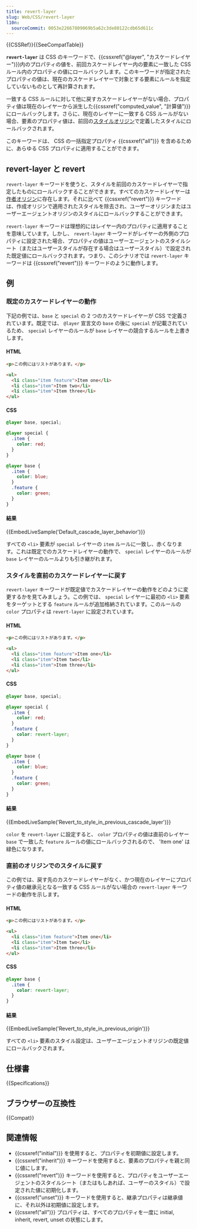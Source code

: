 ```yaml
---
title: revert-layer
slug: Web/CSS/revert-layer
l10n:
  sourceCommit: 0053e22667809069b5a62c3de80122cdb65d611c
---
```


{{CSSRef}}{{SeeCompatTable}}

**`revert-layer`** は CSS のキーワードで、{{cssxref("@layer", "カスケードレイヤー")}}内のプロパティの値を、前回カスケードレイヤー内の要素に一致した CSS ルール内のプロパティの値にロールバックします。このキーワードが指定されたプロパティの値は、現在のカスケードレイヤーで対象とする要素にルールを指定していないものとして再計算されます。

一致する CSS ルールに対して他に戻すカスケードレイヤーがない場合、プロパティ値は現在のレイヤーから派生した{{cssxref("computed_value", "計算値")}}にロールバックします。さらに、現在のレイヤーに一致する CSS ルールがない場合、要素のプロパティ値は、前回の[スタイルオリジン](/ja/docs/Glossary/Style_origin)で定義したスタイルにロールバックされます。

このキーワードは、 CSS の一括指定プロパティ {{cssxref("all")}} を含めるために、あらゆる CSS プロパティに適用することができます。

## revert-layer と revert

`revert-layer` キーワードを使うと、スタイルを前回のカスケードレイヤーで指定したものにロールバックすることができます。すべてのカスケードレイヤーは[作者オリジン](/ja/docs/Glossary/Style_origin)に存在します。それに比べて {{cssxref("revert")}} キーワードは、作成オリジンで適用されたスタイルを除去され、ユーザーオリジンまたはユーザーエージェントオリジンのスタイルにロールバックすることができます。

`revert-layer` キーワードは理想的にはレイヤー内のプロパティに適用することを意味しています。しかし、 `revert-layer` キーワードがレイヤーの外側のプロパティに設定された場合、プロパティの値はユーザーエージェントのスタイルシート（またはユーザースタイルが存在する場合はユーザースタイル）で設定された既定値にロールバックされます。つまり、このシナリオでは `revert-layer` キーワードは {{cssxref("revert")}} キーワードのように動作します。

## 例

### 既定のカスケードレイヤーの動作

下記の例では、`base` と `special` の 2 つのカスケードレイヤーが CSS で定義されています。既定では、 `@layer` 宣言文の `base` の後に `special` が記載されているため、 `special` レイヤーのルールが `base` レイヤーの競合するルールを上書きします。
#### HTML

```html
<p>この例にはリストがあります。</p>

<ul>
  <li class="item feature">Item one</li>
  <li class="item">Item two</li>
  <li class="item">Item three</li>
</ul>
```

#### CSS

```css
@layer base, special;

@layer special {
  .item {
    color: red;
  }
}

@layer base {
  .item {
    color: blue;
  }
  .feature {
    color: green;
  }
}
```

#### 結果

{{EmbedLiveSample('Default_cascade_layer_behavior')}}

すべての `<li>` 要素が `special` レイヤーの `item` ルールに一致し、赤くなります。これは既定でのカスケードレイヤーの動作で、 `special` レイヤーのルールが `base` レイヤーのルールよりも引き継がれます。

### スタイルを直前のカスケードレイヤーに戻す

`revert-layer` キーワードが既定値でカスケードレイヤーの動作をどのように変更するかを見てみましょう。この例では、 `special` レイヤーに最初の `<li>` 要素をターゲットとする `feature` ルールが追加格納されています。このルールの `color` プロパティは `revert-layer` に設定されています。

#### HTML

```html
<p>この例にはリストがあります。</p>

<ul>
  <li class="item feature">Item one</li>
  <li class="item">Item two</li>
  <li class="item">Item three</li>
</ul>
```

#### CSS

```css
@layer base, special;

@layer special {
  .item {
    color: red;
  }
  .feature {
    color: revert-layer;
  }
}

@layer base {
  .item {
    color: blue;
  }
  .feature {
    color: green;
  }
}
```

#### 結果

{{EmbedLiveSample('Revert_to_style_in_previous_cascade_layer')}}

`color` を `revert-layer` に設定すると、 `color` プロパティの値は直前のレイヤー `base` で一致した `feature` ルールの値にロールバックされるので、 'Item one' は緑色になります。

### 直前のオリジンでのスタイルに戻す

この例では、戻す先のカスケードレイヤーがなく、かつ現在のレイヤーにプロパティ値の継承元となる一致する CSS ルールがない場合の `revert-layer` キーワードの動作を示します。

#### HTML

```html
<p>この例にはリストがあります。</p>

<ul>
  <li class="item feature">Item one</li>
  <li class="item">Item two</li>
  <li class="item">Item three</li>
</ul>
```

#### CSS

```css
@layer base {
  .item {
    color: revert-layer;
  }
}
```

#### 結果

{{EmbedLiveSample('Revert_to_style_in_previous_origin')}}

すべての `<li>` 要素のスタイル設定は、ユーザーエージェントオリジンの既定値にロールバックされます。

## 仕様書

{{Specifications}}

## ブラウザーの互換性

{{Compat}}

## 関連情報

- {{cssxref("initial")}} を使用すると、プロパティを初期値に設定します。
- {{cssxref("inherit")}} キーワードを使用すると、要素のプロパティを親と同じ値にします。
- {{cssxref("revert")}} キーワードを使用すると、プロパティをユーザーエージェントのスタイルシート（またはもしあれば、ユーザーのスタイル）で設定された値に初期化します。
- {{cssxref("unset")}} キーワードを使用すると、継承プロパティは継承値に、それ以外は初期値に設定します。
- {{cssxref("all")}} プロパティは、すべてのプロパティを一度に initial, inherit, revert, unset の状態にします。
